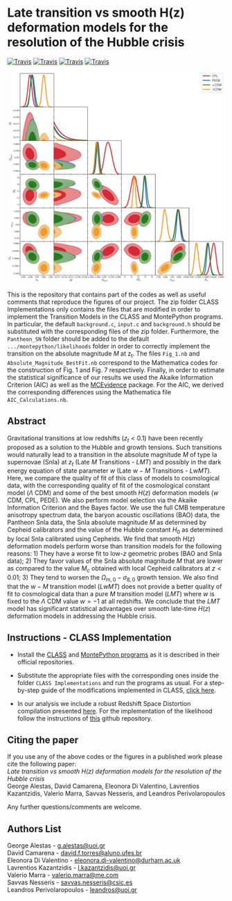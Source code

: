 # Late transition vs smooth H(z) deformation models for the resolution of the Hubble crisis

[![Travis](https://img.shields.io/badge/language-Mathematica-green.svg)]()
[![Travis](https://img.shields.io/badge/language-Python-yellow.svg)]()
[![Travis](https://img.shields.io/badge/language-C-lightgrey.svg)]()
[![Travis](https://img.shields.io/badge/arXiv-2110.04336-orange.svg?style=flat)](https://arxiv.org/abs/2110.04336)

<p align="center">
<img src="preview.png" width="900" title="preview" />
</p>

This is the repository that contains part of the codes as well as useful comments that reproduce the figures of our project. The zip folder CLASS Implementations only contains the files that are modified in order to implement the Transition Models in the CLASS and MontePython programs. In particular, the default `background.c`, `input.c` and `background.h` should be substituted with the corresponding files of the zip folder. Furthermore, the `Pantheon_SN` folder should be added to the default `.../montepython/likelihoods` folder in order to correctly implement the transition on the absolute magnitude *M* at z<sub>t</sub>. The files `Fig_1.nb` and `Absolute_Magnitude_BestFit.nb` correspond to the Mathematica codes for the construction of Fig. 1 and Fig. 7 respectively. Finally, in order to estimate the statistical significance of our results we used the Akaike Information Criterion (AIC) as well as the [MCEvidence](https://github.com/yabebalFantaye/MCEvidence) package. For the AIC, we derived the corresponding differences using the Mathematica file `AIC_Calculations.nb`.

## Abstract
Gravitational transitions at low redshifts ($z_t<0.1$) have been recently proposed  as a solution to the Hubble and growth tensions. Such transitions would naturally lead to a transition in the absolute magnitude $M$ of type Ia supernovae (SnIa) at $z_t$ (Late $M$ Transitions -  $LMT$) and possibly in the dark energy equation of state parameter $w$ (Late $w-M$ Transitions -  $LwMT$). Here, we compare the quality of fit of this class of models to cosmological data, with the corresponding quality of fit of the cosmological constant model ($\Lambda$ CDM) and some of the best smooth $H(z)$ deformation models ($w$ CDM, CPL, PEDE). We also perform model selection via the Akaike Information Criterion and the Bayes factor. We use the full CMB temperature anisotropy spectrum data, the baryon acoustic oscillations (BAO) data, the Pantheon SnIa data, the SnIa absolute magnitude $M$ as determined by Cepheid calibrators and the value of the Hubble constant $H_0$ as determined by local SnIa calibrated using Cepheids. We find that smooth $H(z)$ deformation models perform worse than transition models for the following reasons: 1) They have a worse fit to low-$z$ geometric probes (BAO and SnIa data); 2) They favor values of the SnIa absolute magnitude $M$ that are lower as compared to the value $M_c$ obtained with local Cepheid calibrators at $z<0.01$; 3) They tend to worsen the  $\Omega_\mathrm{m,0}-\sigma_\mathrm{8,0}$ growth tension. We also find that the $w-M$ transition model ($LwMT$) does not provide a better quality of fit to cosmological data than a pure $M$ transition model ($LMT$) where $w$ is fixed to the $\Lambda$ CDM value $w=-1$ at all redshifts. We conclude that the $LMT$ model has significant statistical advantages over smooth late-time $H(z)$ deformation models in addressing the Hubble crisis. 


## Instructions - CLASS Implementation
* Install the [CLASS](https://github.com/brinckmann/class_public) and [MontePython programs](https://github.com/brinckmann/montepython_public) as it is described in their official repositories.

* Substitute the appropriate files with the corresponding ones inside the folder `CLASS Implementations` and run the programs as usual. For a step-by-step guide of the modifications implemented in CLASS, [click here](https://cosmology.physics.uoi.gr/wp-content/uploads/2021/07/Class_Implementation-1.pdf).

* In our analysis we include a robust Redshift Space Distortion compilation presented [here](https://arxiv.org/pdf/1806.10822.pdf). For the implementation of the likelihood follow the instructions of [this](https://github.com/snesseris/RSD-growth) github repository.


## Citing the paper 
If you use any of the above codes or the figures in a published work please cite the following paper:
<br>*Late transition vs smooth H(z) deformation models for the resolution of the Hubble crisis*
<br>George Alestas, David Camarena, Eleonora Di Valentino, Lavrentios Kazantzidis, Valerio Marra, Savvas Nesseris, and Leandros Perivolaropoulos

Any further questions/comments are welcome.


## Authors List
George Alestas - <g.alestas@uoi.gr>
<br>David Camarena - <david.f.torres@aluno.ufes.br>
<br>Eleonora Di Valentino - <eleonora.di-valentino@durham.ac.uk>
<br>Lavrentios Kazantzidis - <l.kazantzidis@uoi.gr>
<br>Valerio Marra - <valerio.marra@me.com>
<br>Savvas Nesseris - <savvas.nesseris@csic.es>
<br>Leandros Perivolaropoulos - <leandros@uoi.gr>
